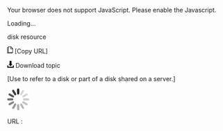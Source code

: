 Your browser does not support JavaScript. Please enable the Javascript.

Loading...

disk resource

![Copy URL](disk-resource_files/Copy.png) [Copy URL]

![Download](disk-resource_files/Download.png)
Download topic

[Use to refer to a disk or part of a disk shared on a server.]

![In progress](disk-resource_files/activity-large.gif)

URL :


